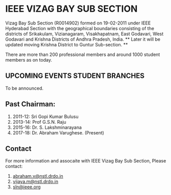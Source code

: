 # IEEE VIZAG BAY SUB SECTION
Vizag Bay Sub Section (R0014902) formed on 19-02-2011 under IEEE Hyderabad Section with the geographical boundaries consisting of the districts of Srikakulam, Vizianagaram, Visakhapatnam, East Godavari, West Godavari and Krishna Districts of Andhra Pradesh, India. ** Later it will be updated moving Krishna District to Guntur Sub-section. **

There are more than 200 professional members and around 1000 student members as on today.

## UPCOMING EVENTS	STUDENT BRANCHES	
To be announced.

## Past Chairman:
1. 2011-12:	Sri Gopi Kumar Bulusu  
2. 2013-14:	Prof G.S.N. Raju  
3. 2015-16:	Dr. S. Lakshminarayana  
4. 2017-18:	Dr. Abraham Varughese. (Present)  

## Contact
For more information and assocaite with IEEE Vizag Bay Sub Section, Please contact:
1. abraham.v@nstl.drdo.in
2. vijaya.m@nstl.drdo.in
3. sln@ieee.org
